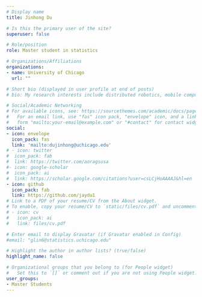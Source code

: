 ```yaml
---
# Display name
title: Jinhong Du

# Is this the primary user of the site?
superuser: false

# Role/position
role: Master student in statistics

# Organizations/Affiliations
organizations:
- name: University of Chicago
  url: ""

# Short bio (displayed in user profile at end of posts)
# bio: My research interests include distributed robotics, mobile computing and programmable matter.

# Social/Academic Networking
# For available icons, see: https://sourcethemes.com/academic/docs/page-builder/#icons
#   For an email link, use "fas" icon pack, "envelope" icon, and a link in the
#   form "mailto:your-email@example.com" or "#contact" for contact widget.
social:
- icon: envelope
  icon_pack: fas
  link: 'mailto:dujinhong@uchicago.edu'
# - icon: twitter
#  icon_pack: fab
#  link: https://twitter.com/aoragsusa
#- icon: google-scholar
#  icon_pack: ai
#  link: https://scholar.google.com/citations?user=csLCjHoAAAAJ&hl=en
- icon: github
  icon_pack: fab
  link: https://github.com/jaydu1
# Link to a PDF of your resume/CV from the About widget.
# To enable, copy your resume/CV to `static/files/cv.pdf` and uncomment the lines below.
# - icon: cv
#   icon_pack: ai
#   link: files/cv.pdf

# Enter email to display Gravatar (if Gravatar enabled in Config)
#email: "glin6@statistics.uchicago.edu"

# Highlight the author in author lists? (true/false)
highlight_name: false

# Organizational groups that you belong to (for People widget)
#   Set this to `[]` or comment out if you are not using People widget.
user_groups:
- Master Students
---
```



